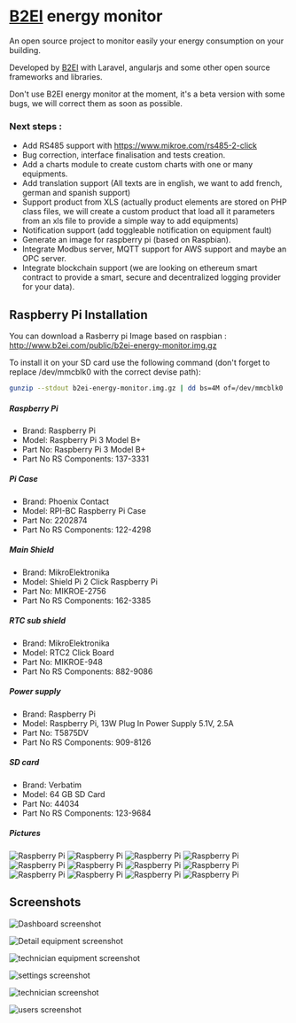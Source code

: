 # [B2EI](http://www.b2ei.com) energy monitor

An open source project to monitor easily your energy consumption on your building.

Developed by  [B2EI](http://www.b2ei.com) with Laravel, angularjs and some other open source frameworks and libraries.

Don't use B2EI energy monitor at the moment, it's a beta version with some bugs, we will correct them as soon as possible.


### Next steps : 
 - Add RS485 support with https://www.mikroe.com/rs485-2-click
 - Bug correction, interface finalisation and tests creation.
 - Add a charts module to create custom charts with one or many equipments.
 - Add translation support (All texts are in english, we want to add french, german and spanish support)
 - Support product from XLS (actually product elements are stored on PHP class files, we will create a custom product that load all it parameters from an xls file to provide a simple way to add equipments)
 - Notification support (add toggleable notification on equipment fault)
 - Generate an image for raspberry pi (based on Raspbian).
 - Integrate Modbus server, MQTT support for AWS support and maybe an OPC server.
 - Integrate blockchain support (we are looking on ethereum smart contract to provide a smart, secure and decentralized logging provider for your data).


 ## Raspberry Pi Installation
 
 
 You can download a Rasberry pi Image based on raspbian : http://www.b2ei.com/public/b2ei-energy-monitor.img.gz
 
 To install it on your SD card use the following command (don't forget to replace /dev/mmcblk0 with the correct devise path): 
 ```bash
 gunzip --stdout b2ei-energy-monitor.img.gz | dd bs=4M of=/dev/mmcblk0
 ```
 
 ##### Raspberry Pi
 - Brand: Raspberry Pi
 - Model: Raspberry Pi 3 Model B+ 
 - Part No: Raspberry Pi 3 Model B+ 
 - Part No RS Components: 137-3331


 ##### Pi Case
 - Brand: Phoenix Contact
 - Model: RPI-BC Raspberry Pi Case
 - Part No: 2202874
 - Part No RS Components: 122-4298


 ##### Main Shield
 - Brand: 	MikroElektronika
 - Model: Shield Pi 2 Click Raspberry Pi
 - Part No: MIKROE-2756
 - Part No RS Components: 162-3385


 ##### RTC sub shield
 - Brand: MikroElektronika
 - Model: RTC2 Click Board 
 - Part No: MIKROE-948
 - Part No RS Components: 882-9086	


 ##### Power supply
 - Brand: Raspberry Pi 
 - Model: Raspberry Pi, 13W Plug In Power Supply 5.1V, 2.5A
 - Part No: T5875DV
 - Part No RS Components: 909-8126


 ##### SD card
 - Brand: 	Verbatim
 - Model: 64 GB SD Card
 - Part No: 44034
 - Part No RS Components: 123-9684


 
 ##### Pictures
 ![Raspberry Pi](https://github.com/jonvillegb2ei/b2ei-energy-monitor/raw/master/readme/photos/IMG_0072.jpg)
 ![Raspberry Pi](https://github.com/jonvillegb2ei/b2ei-energy-monitor/raw/master/readme/photos/IMG_0073.jpg)
 ![Raspberry Pi](https://github.com/jonvillegb2ei/b2ei-energy-monitor/raw/master/readme/photos/IMG_0074.jpg)
 ![Raspberry Pi](https://github.com/jonvillegb2ei/b2ei-energy-monitor/raw/master/readme/photos/IMG_0075.jpg)
 ![Raspberry Pi](https://github.com/jonvillegb2ei/b2ei-energy-monitor/raw/master/readme/photos/IMG_0076.jpg)
 ![Raspberry Pi](https://github.com/jonvillegb2ei/b2ei-energy-monitor/raw/master/readme/photos/IMG_0077.jpg)
 ![Raspberry Pi](https://github.com/jonvillegb2ei/b2ei-energy-monitor/raw/master/readme/photos/IMG_0078.jpg)
 ![Raspberry Pi](https://github.com/jonvillegb2ei/b2ei-energy-monitor/raw/master/readme/photos/IMG_0079.jpg)
 ![Raspberry Pi](https://github.com/jonvillegb2ei/b2ei-energy-monitor/raw/master/readme/photos/IMG_0080.jpg)
 ![Raspberry Pi](https://github.com/jonvillegb2ei/b2ei-energy-monitor/raw/master/readme/photos/IMG_0081.jpg)
 ![Raspberry Pi](https://github.com/jonvillegb2ei/b2ei-energy-monitor/raw/master/readme/photos/IMG_0082.jpg)
 ![Raspberry Pi](https://github.com/jonvillegb2ei/b2ei-energy-monitor/raw/master/readme/photos/IMG_0083.jpg)

 

 
 ## Screenshots
![Dashboard screenshot](https://github.com/jonvillegb2ei/b2ei-energy-monitor/raw/master/readme/dashboard.png)

![Detail equipment screenshot](https://github.com/jonvillegb2ei/b2ei-energy-monitor/raw/master/readme/detail-equipment.png)

![technician equipment screenshot](https://github.com/jonvillegb2ei/b2ei-energy-monitor/raw/master/readme/technician-equipment.png)

![settings screenshot](https://github.com/jonvillegb2ei/b2ei-energy-monitor/raw/master/readme/settings.png)

![technician screenshot](https://github.com/jonvillegb2ei/b2ei-energy-monitor/raw/master/readme/technician.png)

![users screenshot](https://github.com/jonvillegb2ei/b2ei-energy-monitor/raw/master/readme/users.png)
